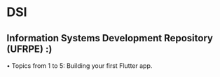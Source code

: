 # DSI
Information Systems Development Repository (UFRPE) :)
-------------------------------------------------------------------

• Topics from 1 to 5: Building your first Flutter app. 
